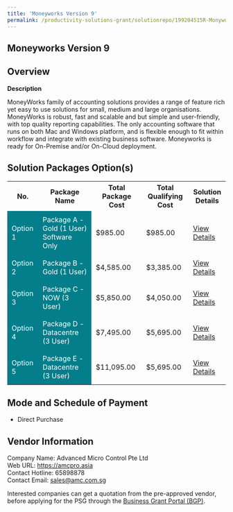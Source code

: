 ```yaml
---
title: 'Moneyworks Version 9'
permalink: /productivity-solutions-grant/solutionrepo/199204515R-Monyworks-v-9-G
---
```


## Moneyworks Version 9

## Overview

**Description**

MoneyWorks family of accounting solutions provides a range of feature rich yet easy to use solutions for small, medium and large organisations. MoneyWorks is robust, fast and scalable and but simple and user-friendly, with top quality reporting capabilities. The only accounting software that runs on both Mac and Windows platform, and is flexible enough to fit within workflow and integrate with existing business software. Moneyworks is ready for On-Premise and/or On-Cloud deployment.

## Solution Packages Option(s)

<table>
<tr>
<th><b>No.</b></th>
<th><b>Package Name</b></th>
<th><b>Total Package Cost</b></th>
<th><b>Total Qualifying Cost</b></th>
<th><b>Solution Details</b></th>
</tr>
<tr>
<td style='padding: 10px; background-color: #037E8A; color: #FFFFFF;'>Option 1</td>
<td style='padding: 10px; background-color: #037E8A; color: #FFFFFF;'>Package A - Gold (1 User) Software Only</td>
<td style='padding: 10px;'>$985.00</td>
<td style='padding: 10px;'>$985.00</td>
<td style='padding: 10px;'><a href='/images/psg/199204515R_20240119_19122024_Desensitised_Annex3_Part1.pdf' target='_blank'>View Details</a></td>
</tr>
<tr>
<td style='padding: 10px; background-color: #037E8A; color: #FFFFFF;'>Option 2</td>
<td style='padding: 10px; background-color: #037E8A; color: #FFFFFF;'>Package B - Gold (1 User)</td>
<td style='padding: 10px;'>$4,585.00</td>
<td style='padding: 10px;'>$3,385.00</td>
<td style='padding: 10px;'><a href='/images/psg/199204515R_20240119_19122024_Desensitised_Annex3_Part2.pdf' target='_blank'>View Details</a></td>
</tr>
<tr>
<td style='padding: 10px; background-color: #037E8A; color: #FFFFFF;'>Option 3</td>
<td style='padding: 10px; background-color: #037E8A; color: #FFFFFF;'>Package C - NOW (3 User)</td>
<td style='padding: 10px;'>$5,850.00</td>
<td style='padding: 10px;'>$4,050.00</td>
<td style='padding: 10px;'><a href='/images/psg/199204515R_20240119_19122024_Desensitised_Annex3_Part3.pdf' target='_blank'>View Details</a></td>
</tr>
<tr>
<td style='padding: 10px; background-color: #037E8A; color: #FFFFFF;'>Option 4</td>
<td style='padding: 10px; background-color: #037E8A; color: #FFFFFF;'>Package D - Datacentre (3 User)</td>
<td style='padding: 10px;'>$7,495.00</td>
<td style='padding: 10px;'>$5,695.00</td>
<td style='padding: 10px;'><a href='/images/psg/199204515R_20240119_19122024_Desensitised_Annex3_Part4.pdf' target='_blank'>View Details</a></td>
</tr>
<tr>
<td style='padding: 10px; background-color: #037E8A; color: #FFFFFF;'>Option 5</td>
<td style='padding: 10px; background-color: #037E8A; color: #FFFFFF;'>Package E - Datacentre (3 User)</td>
<td style='padding: 10px;'>$11,095.00</td>
<td style='padding: 10px;'>$5,695.00</td>
<td style='padding: 10px;'><a href='/images/psg/199204515R_20240119_19122024_Desensitised_Annex3_Part5.pdf' target='_blank'>View Details</a></td>
</tr>
</table>

## Mode and Schedule of Payment

 - Direct Purchase

## Vendor Information

 Company Name: Advanced Micro Control Pte Ltd<br>Web URL: https://amcpro.asia <br>Contact Hotline: 65898878 <br>Contact Email: sales@amc.com.sg <br>

Interested companies can get a quotation from the pre-approved vendor, before applying for the PSG through the <a href='https://www.businessgrants.gov.sg/' target='_blank' rel='noopener'>Business Grant Portal (BGP)</a>.

<script src="/jquery/resize-tables.js"></script>
